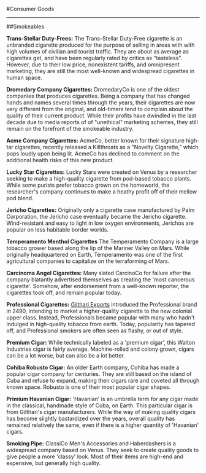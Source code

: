 #Consumer Goods
___
##Smokeables

**Trans-Stellar Duty-Frees:** The Trans-Stellar Duty-Free cigarette is an unbranded cigarette produced for the purpose of selling in areas with with high volumes of civilian and tourist traffic. They are about as average as cigarettes get, and have been regularly rated by critics as "tasteless". However, due to their low price, nonexistent tariffs, and omnipresent marketing, they are still the most well-known and widespread cigarettes in human space.

**Dromedary Company Cigarettes:** DromedaryCo is one of the oldest companies that produces cigarettes. Being a company that has changed hands and names several times through the years, their cigarettes are now very different from the original, and old-timers tend to complain about the quality of their current product. While their profits have dwindled in the last decade due to media reports of of "unethical" marketing schemes, they still remain on the forefront of the smokeable industry.

**Acme Company Cigarettes:** AcmeCo, better known for their signature high-tar cigarettes, recently released a Killthroats as a "Novelty Cigarette," which pops loudly upon being lit. AcmeCo has declined to comment on the additional health risks of this new product.

**Lucky Star Cigarettes:** Lucky Stars were created on Venus by a researcher seeking to make a high-quality cigarette from pod-based tobacco plants. While some purists prefer tobacco grown on the homeworld, the researcher's company continues to make a heathy profit off of their mellow pod blend.

**Jericho Cigarettes:** Originally only a cigarette case manufactured by Palm Corporation, the Jericho case eventually became the Jericho cigarette. Wind-resistant and easy to light in low oxygen environments, Jerichos are popular on less habitable border worlds.

**Temperamento Menthol Cigarettes** The Temperamento Company is a large tobacco grower based along the lip of the Mariner Valley on Mars. While originally headquartered on Earth, Temperamento was one of the first agricultural companies to capitalize on the terraforming of Mars.

**Carcinoma Angel Cigarettes:** Many slated CarcinoCo for failure after the company blatantly advertised themselves as creating the 'most cancerous cigarette'. Somehow, after endorsement from a well-known reporter, the cigarettes took off, and remain popular today.

**Professional Cigarettes:** [Gilthari Exports](https://baystation12.net/lore/Corporations/Githari%20Exports) introduced the Professional brand in 2490, intending to market a higher-quality cigarette to the new colonial upper class. Instead, Professionals became popular with many who hadn't indulged in high-quality tobacco from earth. Today, popularity has tapered off, and Professional smokers are often seen as flashy, or out of style.

**Premium Cigar:** While technically labeled as a 'premium cigar', this Walton Industries cigar is fairly average. Machine-rolled and colony grown, cigars can be a lot worse, but can also be a lot better.

**Cohiba Robusto Cigar:** An older Earth company, Cohiba has made a popular cigar company for centuries. They are still based on the island of Cuba and refuse to expand, making their cigars rare and coveted all through known space. Robusto is one of their most popular cigar shapes.

**Primium Havanian Cigar:** 'Havanian' is an umbrella term for any cigar made in the classical, handmade style of Cuba, on Earth. This particular cigar is from Gilthari's cigar manufacturers. While the way of making quality cigars has become slightly bastardized over the years, overall quality has remained relatively the same, even if there is a higher quantity of 'Havanian' cigars.

**Smoking Pipe:** ClassiCo Men's Accessories and Haberdashers is a widespread company based on Venus. They seek to create quality goods to give people a more 'classy' look. Most of their items are high-end and expensive, but generally high quality.
